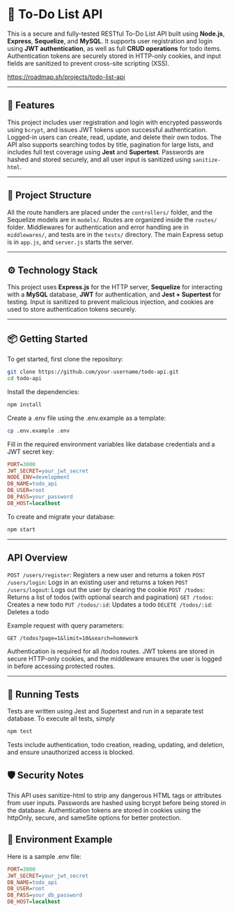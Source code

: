 # 📝 To-Do List API

This is a secure and fully-tested RESTful To-Do List API built using **Node.js**, **Express**, **Sequelize**, and **MySQL**. It supports user registration and login using **JWT authentication**, as well as full **CRUD operations** for todo items. Authentication tokens are securely stored in HTTP-only cookies, and input fields are sanitized to prevent cross-site scripting (XSS).

https://roadmap.sh/projects/todo-list-api

---

## 🚀 Features

This project includes user registration and login with encrypted passwords using `bcrypt`, and issues JWT tokens upon successful authentication. Logged-in users can create, read, update, and delete their own todos. The API also supports searching todos by title, pagination for large lists, and includes full test coverage using **Jest** and **Supertest**. Passwords are hashed and stored securely, and all user input is sanitized using `sanitize-html`.

---

## 📁 Project Structure

All the route handlers are placed under the `controllers/` folder, and the Sequelize models are in `models/`. Routes are organized inside the `routes/` folder. Middlewares for authentication and error handling are in `middlewares/`, and tests are in the `tests/` directory. The main Express setup is in `app.js`, and `server.js` starts the server.

---

## ⚙️ Technology Stack

This project uses **Express.js** for the HTTP server, **Sequelize** for interacting with a **MySQL** database, **JWT** for authentication, and **Jest + Supertest** for testing. Input is sanitized to prevent malicious injection, and cookies are used to store authentication tokens securely.

---

## 📦 Getting Started

To get started, first clone the repository:

```bash
git clone https://github.com/your-username/todo-api.git
cd todo-api
```

Install the dependencies:

```bash
npm install
```

Create a .env file using the .env.example as a template:

```bash
cp .env.example .env
```

Fill in the required environment variables like database credentials and a JWT secret key:

```ini
PORT=3000
JWT_SECRET=your_jwt_secret
NODE_ENV=development
DB_NAME=todo_api
DB_USER=root
DB_PASS=your_password
DB_HOST=localhost
```

To create and migrate your database:

```bash
npm start
```

---

## API Overview

`POST /users/register`: Registers a new user and returns a token
`POST /users/login`: Logs in an existing user and returns a token
`POST /users/logout`: Logs out the user by clearing the cookie
`POST /todos`: Returns a list of todos (with optional search and pagination)
`GET /todos`: Creates a new todo
`PUT /todos/:id`: Updates a todo
`DELETE /todos/:id`: Deletes a todo

Example request with query parameters:

```postman
GET /todos?page=1&limit=10&search=homework
```

Authentication is required for all /todos routes. JWT tokens are stored in secure HTTP-only cookies, and the middleware ensures the user is logged in before accessing protected routes.

---

## 🧪 Running Tests

Tests are written using Jest and Supertest and run in a separate test database. To execute all tests, simply

```bash
npm test
```

Tests include authentication, todo creation, reading, updating, and deletion, and ensure unauthorized access is blocked.

## 🛡️ Security Notes

This API uses sanitize-html to strip any dangerous HTML tags or attributes from user inputs. Passwords are hashed using bcrypt before being stored in the database. Authentication tokens are stored in cookies using the httpOnly, secure, and sameSite options for better protection.

## 🌱 Environment Example

Here is a sample .env file:

```ini
PORT=3000
JWT_SECRET=your_jwt_secret
DB_NAME=todo_api
DB_USER=root
DB_PASS=your_db_password
DB_HOST=localhost
```
